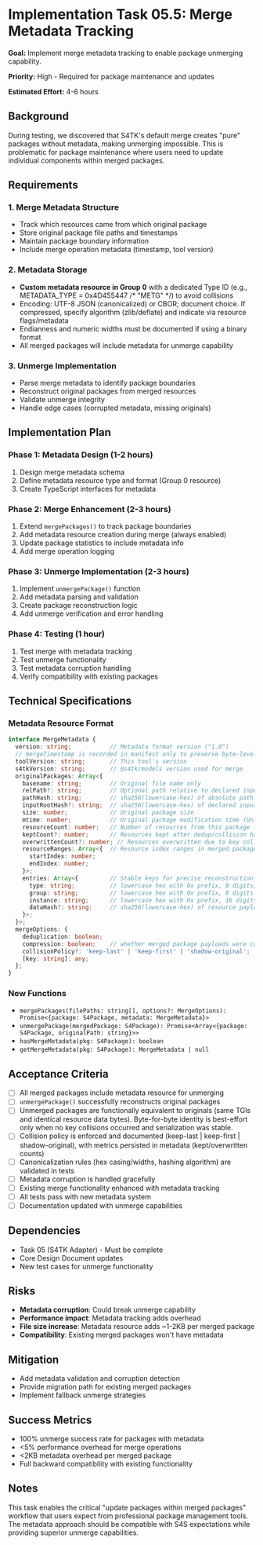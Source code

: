 # Implementation Task 05.5: Merge Metadata Tracking

**Goal:** Implement merge metadata tracking to enable package unmerging capability.

**Priority:** High - Required for package maintenance and updates

**Estimated Effort:** 4-6 hours

## Background

During testing, we discovered that S4TK's default merge creates "pure" packages without metadata, making unmerging impossible. This is problematic for package maintenance where users need to update individual components within merged packages.

## Requirements

### 1. Merge Metadata Structure
- Track which resources came from which original package
- Store original package file paths and timestamps
- Maintain package boundary information
- Include merge operation metadata (timestamp, tool version)

### 2. Metadata Storage
- **Custom metadata resource in Group 0** with a dedicated Type ID (e.g., METADATA_TYPE = 0x4D455447 /* "METG" */) to avoid collisions
- Encoding: UTF-8 JSON (canonicalized) or CBOR; document choice. If compressed, specify algorithm (zlib/deflate) and indicate via resource flags/metadata
- Endianness and numeric widths must be documented if using a binary format
- All merged packages will include metadata for unmerge capability

### 3. Unmerge Implementation
- Parse merge metadata to identify package boundaries
- Reconstruct original packages from merged resources
- Validate unmerge integrity
- Handle edge cases (corrupted metadata, missing originals)

## Implementation Plan

### Phase 1: Metadata Design (1-2 hours)
1. Design merge metadata schema
2. Define metadata resource type and format (Group 0 resource)
3. Create TypeScript interfaces for metadata

### Phase 2: Merge Enhancement (2-3 hours)
1. Extend `mergePackages()` to track package boundaries
2. Add metadata resource creation during merge (always enabled)
3. Update package statistics to include metadata info
4. Add merge operation logging

### Phase 3: Unmerge Implementation (2-3 hours)
1. Implement `unmergePackage()` function
2. Add metadata parsing and validation
3. Create package reconstruction logic
4. Add unmerge verification and error handling

### Phase 4: Testing (1 hour)
1. Test merge with metadata tracking
2. Test unmerge functionality
3. Test metadata corruption handling
4. Verify compatibility with existing packages

## Technical Specifications

### Metadata Resource Format
```typescript
interface MergeMetadata {
  version: string;           // Metadata format version ("1.0")
  // mergeTimestamp is recorded in manifest only to preserve byte-level determinism of outputs
  toolVersion: string;       // This tool's version
  s4tkVersion: string;       // @s4tk/models version used for merge
  originalPackages: Array<{
    basename: string;        // Original file name only
    relPath?: string;        // Optional path relative to declared input root
    pathHash: string;        // sha256(lowercase-hex) of absolute path (not persisted elsewhere)
    inputRootHash?: string;  // sha256(lowercase-hex) of declared inputRoot to interpret relPath
    size: number;            // Original package size
    mtime: number;           // Original package modification time (Unix ms)
    resourceCount: number;   // Number of resources from this package (pre-dedup)
    keptCount?: number;      // Resources kept after dedup/collision handling
    overwrittenCount?: number; // Resources overwritten due to key collisions
    resourceRanges: Array<{  // Resource index ranges in merged package (optional optimization)
      startIndex: number;
      endIndex: number;
    }>;
    entries: Array<{         // Stable keys for precise reconstruction
      type: string;          // lowercase hex with 0x prefix, 8 digits, e.g. "0x1234abcd"
      group: string;         // lowercase hex with 0x prefix, 8 digits
      instance: string;      // lowercase hex with 0x prefix, 16 digits
      dataHash?: string;     // sha256(lowercase-hex) of resource payload (detect corruption)
    }>;
  }>;
  mergeOptions: {
    deduplication: boolean;
    compression: boolean;    // whether merged package payloads were compressed
    collisionPolicy?: 'keep-last' | 'keep-first' | 'shadow-original';
    [key: string]: any;
  };
}
```

### New Functions
- `mergePackages(filePaths: string[], options?: MergeOptions): Promise<{package: S4Package, metadata: MergeMetadata}>`
- `unmergePackage(mergedPackage: S4Package): Promise<Array<{package: S4Package, originalPath: string}>>`
- `hasMergeMetadata(pkg: S4Package): boolean`
- `getMergeMetadata(pkg: S4Package): MergeMetadata | null`

## Acceptance Criteria

- [ ] All merged packages include metadata resource for unmerging
- [ ] `unmergePackage()` successfully reconstructs original packages
- [ ] Unmerged packages are functionally equivalent to originals (same TGIs and identical resource data bytes). Byte-for-byte identity is best-effort only when no key collisions occurred and serialization was stable.
- [ ] Collision policy is enforced and documented (keep-last | keep-first | shadow-original), with metrics persisted in metadata (kept/overwritten counts)
- [ ] Canonicalization rules (hex casing/widths, hashing algorithm) are validated in tests
- [ ] Metadata corruption is handled gracefully
- [ ] Existing merge functionality enhanced with metadata tracking
- [ ] All tests pass with new metadata system
- [ ] Documentation updated with unmerge capabilities

## Dependencies

- Task 05 (S4TK Adapter) - Must be complete
- Core Design Document updates
- New test cases for unmerge functionality

## Risks

- **Metadata corruption**: Could break unmerge capability
- **Performance impact**: Metadata tracking adds overhead
- **File size increase**: Metadata resource adds ~1-2KB per merged package
- **Compatibility**: Existing merged packages won't have metadata

## Mitigation

- Add metadata validation and corruption detection
- Provide migration path for existing merged packages
- Implement fallback unmerge strategies

## Success Metrics

- 100% unmerge success rate for packages with metadata
- <5% performance overhead for merge operations
- <2KB metadata overhead per merged package
- Full backward compatibility with existing functionality

## Notes

This task enables the critical "update packages within merged packages" workflow that users expect from professional package management tools. The metadata approach should be compatible with S4S expectations while providing superior unmerge capabilities.
